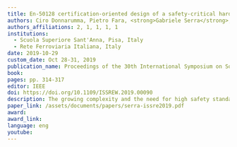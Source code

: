 ```yaml
---
title: En-50128 certification-oriented design of a safety-critical hard real-Time kernel
authors: Ciro Donnarumma, Pietro Fara, <strong>Gabriele Serra</strong>, Sandro Di Leonardi, Mauro Marinoni 
authors_affiliations: 2, 1, 1, 1, 1
institutions:
  - Scuola Superiore Sant'Anna, Pisa, Italy
  - Rete Ferroviaria Italiana, Italy
date: 2019-10-29
custom_date: Oct 28-31, 2019
publication_name: Proceedings of the 30th International Symposium on Software Reliability Engineering Workshops (ISSREW 2019), Berlin, Germany 
book:
pages: pp. 314-317
editor: IEEE
doi: https://doi.org/10.1109/ISSREW.2019.00090
description: The growing complexity and the need for high safety standards in railways infrastructures are pushing the infrastructure operators toward the adoption of newer solutions able to exploit modern platforms and state-of-the-art software solutions while guaranteeing safety and timing constraints, and maintaining the compliance with the standards. This paper presents the design guidelines of a novel real-time kernel whose development is based on the Italian use case, highlighting its focus on adherence to the standards.
paper_link: /assets/documents/papers/serra-issre2019.pdf
award: 
award_link: 
language: eng
youtube:
---
```

